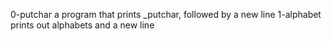 0-putchar a program that prints _putchar, followed by a new line
1-alphabet prints out alphabets and a new line
